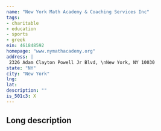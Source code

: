 ```yaml
---
name: "New York Math Academy & Coaching Services Inc"
tags:
- charitable
- education
- sports
- greek
ein: 461848592
homepage: "www.nymathacademy.org"
address: |
 2326 Adam Clayton Powell Jr Blvd, \nNew York, NY 10030
state: "NY"
city: "New York"
lng: 
lat: 
description: ""
is_501c3: X
---
```


## Long description


